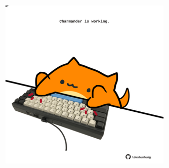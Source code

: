 <!-- built at 23/08/2023, 10:01:00 UTC -->
<p align="center">
  <img width="500" height="500" src="./ReadmeImage.svg">
</p>
